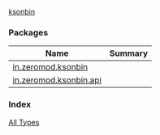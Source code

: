 [ksonbin](./index.md)

### Packages

| Name | Summary |
|---|---|
| [in.zeromod.ksonbin](in.zeromod.ksonbin/index.md) |  |
| [in.zeromod.ksonbin.api](in.zeromod.ksonbin.api/index.md) |  |

### Index

[All Types](alltypes/index.md)